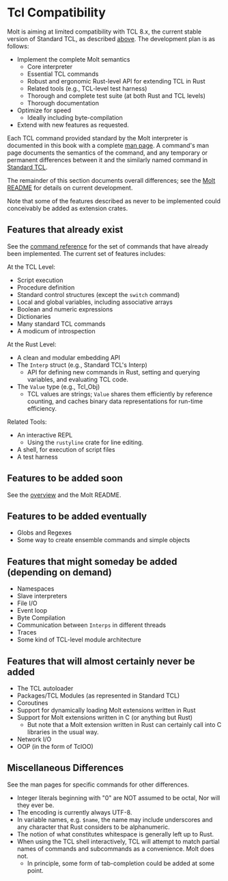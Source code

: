 # Tcl Compatibility

Molt is aiming at limited compatibility with TCL 8.x, the current stable version
of Standard TCL, as described [above](overview.md).  The development plan is as follows:

*   Implement the complete Molt semantics
    *   Core interpreter
    *   Essential TCL commands
    *   Robust and ergonomic Rust-level API for extending TCL in Rust
    *   Related tools (e.g., TCL-level test harness)
    *   Thorough and complete test suite (at both Rust and TCL levels)
    *   Thorough documentation
*   Optimize for speed
    *   Ideally including byte-compilation
*   Extend with new features as requested.

Each TCL command provided standard by the Molt interpreter is documented in this
book with a complete [man page](./ref/reference.md).  A command's man page documents
the semantics of the command, and any temporary or permanent differences between it and the
similarly named command in [Standard TCL](http://tcl-lang.org).

The remainder of this section documents overall differences; see the
[Molt README](https://github.com/wduquette/molt) for details on current
development.

Note that some of the features described as never to be implemented
could conceivably be added as extension crates.

## Features that already exist

See the [command reference](./ref/reference.md) for the set of commands that
have already been implemented.  The current set of features includes:

At the TCL Level:

*   Script execution
*   Procedure definition
*   Standard control structures (except the `switch` command)
*   Local and global variables, including associative arrays
*   Boolean and numeric expressions
*   Dictionaries
*   Many standard TCL commands
*   A modicum of introspection

At the Rust Level:

*   A clean and modular embedding API
*   The `Interp` struct (e.g., Standard TCL's Interp)
    *   API for defining new commands in Rust, setting and querying variables, and
        evaluating TCL code.
*   The `Value` type (e.g., Tcl_Obj)
    *   TCL values are strings; `Value` shares them efficiently by reference counting, and
        caches binary data representations for run-time efficiency.

Related Tools:

*   An interactive REPL
    *   Using the `rustyline` crate for line editing.
*   A shell, for execution of script files
*   A test harness

## Features to be added soon

See the [overview](overview.md) and the Molt README.

## Features to be added eventually

*   Globs and Regexes
*   Some way to create ensemble commands and simple objects

## Features that might someday be added (depending on demand)

*   Namespaces
*   Slave interpreters
*   File I/O
*   Event loop
*   Byte Compilation
*   Communication between `Interps` in different threads
*   Traces
*   Some kind of TCL-level module architecture

## Features that will almost certainly never be added

*   The TCL autoloader
*   Packages/TCL Modules (as represented in Standard TCL)
*   Coroutines
*   Support for dynamically loading Molt extensions written in Rust
*   Support for Molt extensions written in C (or anything but Rust)
    *   But note that a Molt extension written in Rust can certainly call into
        C libraries in the usual way.
*   Network I/O
*   OOP (in the form of TclOO)

## Miscellaneous Differences

See the man pages for specific commands for other differences.

*   Integer literals beginning with "0" are NOT assumed to be octal,
    Nor will they ever be.
*   The encoding is currently always UTF-8.
*   In variable names, e.g. `$name`, the name may include underscores and any character that
    Rust considers to be alphanumeric.
*   The notion of what constitutes whitespace is generally left up to Rust.
*   When using the TCL shell interactively, TCL will attempt to match
    partial names of commands and subcommands as a convenience.  Molt does not.
    *   In principle, some form of tab-completion could be added at some point.

